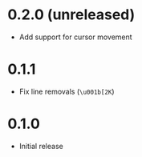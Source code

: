 
# 0.2.0 (unreleased)

- Add support for cursor movement

# 0.1.1

- Fix line removals (`\u001b[2K`)

# 0.1.0

- Initial release
